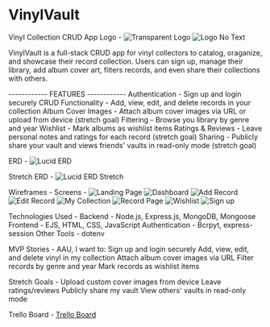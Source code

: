 # VinylVault

Vinyl Collection CRUD App
Logo -
    ![Transparent Logo](<logos/VinylVaultLogoWText.png>)
    ![Logo No Text](<logos/VinylVaultNoText.png>)

VinylVault is a full-stack CRUD app for vinyl collectors to catalog, oraganize, and showcase their record collection. Users can sign up, manage their library, add album cover art, filters records, and even share their collections with others.

------------ FEATURES ------------
Authentication -
    Sign up and login securely
CRUD Functionality -
    Add, view, edit, and delete records in your collection
Album Cover Images -
    Attach album cover images via URL or upload from device (stretch goal)
Filtering -
    Browse you library by genre and year
Wishlist -
    Mark albums as wishlist items
Ratings & Reviews -
    Leave personal notes and ratings for each record (stretch goal)
Sharing -
    Publicly share your vault and views friends' vaults in read-only mode (stretch goal)

ERD -
    ![Lucid ERD](<images/Screenshot 2025-07-28 at 12-23-38 VinylVault CRUD App Lucidchart.png>)

Stretch ERD -
    ![Lucid ERD Stretch](<images/Screenshot 2025-07-28 at 12-28-09 VinylVault CRUD App Lucidchart-1.png>)

Wireframes -
        Screens -
        ![Landing Page](<images/Landing Page.png>)
        ![Dashboard](images/Dashboard.png)
        ![Add Record](<images/Add Record.png>)
        ![Edit Record](<images/Edit Record.png>)
        ![My Collection](<images/My Collection.png>)
        ![Record Page](<images/Record Page.png>)
        ![Wishlist](images/Wishlist.png)
        ![Sign up](<images/Sign Up.png>)

Technologies Used -
    Backend -
        Node.js, Express.js, MongoDB, Mongoose
    Frontend -
        EJS, HTML, CSS, JavaScript
    Authentication -
        Bcrpyt, express-session
    Other Tools -
        dotenv

MVP Stories -
    AAU, I want to:
        Sign up and login securely
        Add, view, edit, and delete vinyl in my collection
        Attach album cover images via URL
        Filter records by genre and year
        Mark records as wishlist items

Stretch Goals -
    Upload custom cover images from device
    Leave ratings/reviews
    Publicly share my vault
    View others' vaults in read-only mode

Trello Board -
    [Trello Board](https://trello.com/b/uvImGWqT/vinylvault-crud-app)
